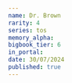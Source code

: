 ```yaml
---
name: Dr. Brown
rarity: 4
series: tos
memory_alpha:
bigbook_tier: 6
in_portal:
date: 30/07/2024
published: true
---
```



